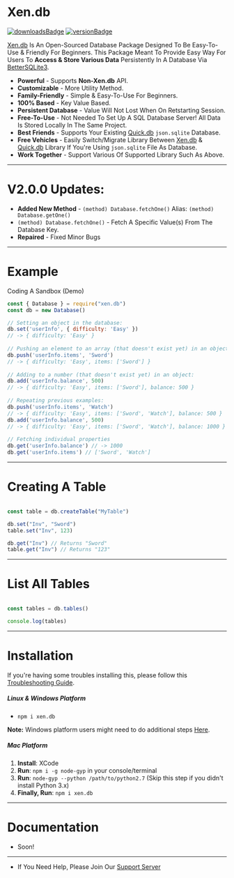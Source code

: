 # Xen.db

[![downloadsBadge](https://img.shields.io/npm/dt/xen.db?style=for-the-badge)](https://www.npmjs.com/package/xen.db)
[![versionBadge](https://img.shields.io/npm/v/xen.db?style=for-the-badge)](https://www.npmjs.com/package/xen.db)

[Xen.db](https://www.npmjs.com/package/xen.db) Is An Open-Sourced Database Package Designed To Be Easy-To-Use & Friendly For Beginners. This Package Meant To Provide Easy Way For Users To **Access & Store Various Data** Persistently In A Database Via [BetterSQLite3](https://github.com/JoshuaWise/better-sqlite3).

- **Powerful** - Supports **Non-Xen.db** API.
- **Customizable** - More Utility Method.
- **Family-Friendly** - Simple & Easy-To-Use For Beginners.
- **100% Based** - Key Value Based.
- **Persistent Database** - Value Will Not Lost When On Retstarting Session.
- **Free-To-Use** - Not Needed To Set Up A SQL Database Server! All Data Is Stored Locally In The Same Project.
- **Best Friends** - Supports Your Existing [Quick.db](https://www.npmjs.com/package/quick.db) `json.sqlite` Database.
- **Free Vehicles** - Easily Switch/Migrate Library Between [Xen.db](https://www.npmjs.com/package/xen.db) & [Quick.db](https://www.npmjs.com/package/quick.db) Library If You're Using `json.sqlite` File As Database. 
- **Work Together** - Support Various Of Supported Library Such As Above.

---

# V2.0.0 Updates:

- **Added New Method** - `(method) Database.fetchOne()` Alias: `(method) Database.getOne()`
- `(method) Database.fetchOne()` - Fetch A Specific Value(s) From The Database Key.
- **Repaired** - Fixed Minor Bugs

---

# Example

Coding A Sandbox (Demo)

```js
const { Database } = require("xen.db") 
const db = new Database() 

// Setting an object in the database:
db.set('userInfo', { difficulty: 'Easy' })
// -> { difficulty: 'Easy' }
 
// Pushing an element to an array (that doesn't exist yet) in an object:
db.push('userInfo.items', 'Sword')
// -> { difficulty: 'Easy', items: ['Sword'] }
 
// Adding to a number (that doesn't exist yet) in an object:
db.add('userInfo.balance', 500)
// -> { difficulty: 'Easy', items: ['Sword'], balance: 500 }
 
// Repeating previous examples:
db.push('userInfo.items', 'Watch')
// -> { difficulty: 'Easy', items: ['Sword', 'Watch'], balance: 500 }
db.add('userInfo.balance', 500)
// -> { difficulty: 'Easy', items: ['Sword', 'Watch'], balance: 1000 }
 
// Fetching individual properties
db.get('userInfo.balance') // -> 1000
db.get('userInfo.items') // ['Sword', 'Watch']

```

---

# Creating A Table

```js

const table = db.createTable("MyTable")

db.set("Inv", "Sword")
table.set("Inv", 123)

db.get("Inv") // Returns "Sword"
table.get("Inv") // Returns "123"

```

---

# List All Tables

```js

const tables = db.tables()

console.log(tables)

```

---

# Installation

If you're having some troubles installing this, please follow this [Troubleshooting Guide](https://github.com/JoshuaWise/better-sqlite3/blob/master/docs/troubleshooting.md).

##### Linux & Windows Platform

- `npm i xen.db`

**Note:** Windows platform users might need to do additional steps [Here](https://github.com/JoshuaWise/better-sqlite3/blob/master/docs/troubleshooting.md).


##### Mac Platform

1. **Install**: XCode
2. **Run**: `npm i -g node-gyp` in your console/terminal
3. **Run**: `node-gyp --python /path/to/python2.7` (Skip this step if you didn't install Python 3.x)
4. **Finally, Run**: `npm i xen.db`

---

# Documentation

- Soon!

---

- If You Need Help, Please Join Our [Support Server](https://discord.gg/78RyqJK)



